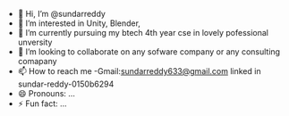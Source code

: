 - 👋 Hi, I’m @sundarreddy
- 👀 I’m interested in Unity, Blender,
- 🌱 I’m currently pursuing my btech 4th year cse in lovely pofessional unversity
- 💞️ I’m looking to collaborate on any sofware company or any consulting comapany
- 📫 How to reach me -Gmail:sundarreddy633@gmail.com linked in sundar-reddy-0150b6294
- 😄 Pronouns: ...
- ⚡ Fun fact: ...

<!---
sundar633/sundar633 is a ✨ special ✨ repository because its `README.md` (this file) appears on your GitHub profile.
You can click the Preview link to take a look at your changes.
--->
